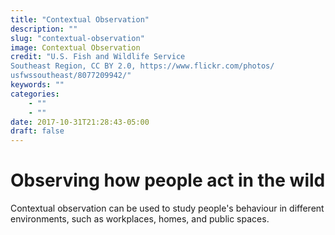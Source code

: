 ```yaml
---
title: "Contextual Observation"
description: ""
slug: "contextual-observation"
image: Contextual Observation
credit: "U.S. Fish and Wildlife ServiceSoutheast Region, CC BY 2.0, https://www.flickr.com/photos/usfwssoutheast/8077209942/"
keywords: ""
categories:
    - ""
    - ""
date: 2017-10-31T21:28:43-05:00
draft: false
---
```

# Observing how people act in the wild

Contextual observation can be used to study people's behaviour in different environments, such as workplaces, homes,  and public spaces. 
